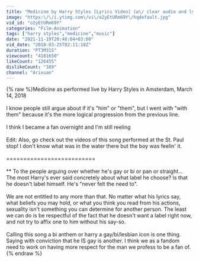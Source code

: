 ```yaml
---
title: "Medicine by Harry Styles [Lyrics Video] (w\/ clear audio and lyric effects)"
image: "https:\/\/i.ytimg.com\/vi\/o2yEtURm69Y\/hqdefault.jpg"
vid_id: "o2yEtURm69Y"
categories: "Film-Animation"
tags: ["harry styles","medicine","music"]
date: "2021-11-19T20:48:04+03:00"
vid_date: "2018-03-25T02:11:18Z"
duration: "PT3M31S"
viewcount: "4181650"
likeCount: "126455"
dislikeCount: "389"
channel: "Arixuan"
---
```

{% raw %}Medicine as performed live by Harry Styles in Amsterdam, March 14, 2018<br /><br />I know people still argue about if it's &quot;him&quot; or &quot;them&quot;, but I went with &quot;with them&quot; because it's the more logical progression from the previous line.<br /><br />I think I became a fan overnight and I'm still reeling<br /><br />Edit: Also, go check out the videos of this song performed at the St. Paul stop! I don't know what was in the water there but the boy was feelin' it.<br /><br />==========================<br /><br />** To the people arguing over whether he's gay or bi or pan or straight... The most Harry's ever said concretely about what label he choose? Is that he doesn't label himself. He's &quot;never felt the need to&quot;. <br /><br />We are not entitled to any more than that. No matter what his lyrics say, what beliefs you may hold, or what you think you read from his actions, sexuality isn't something you can determine for another person. The least we can do is be respectful of the fact that he doesn't want a label right now, and not try to affix one to him without his say-so.<br /><br />Calling this song a bi anthem or harry a gay/bi/lesbian icon is one thing. Saying with conviction that he IS gay is another. I think we as a fandom need to work on having more respect for the man we profess to be a fan of.{% endraw %}
